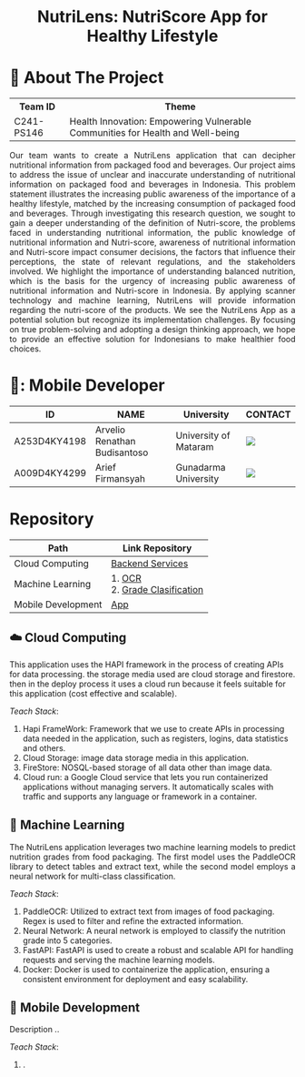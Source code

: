 <div align="center">

  <h1>NutriLens: NutriScore App for Healthy Lifestyle</h1>

</div>

# :open_book: About The Project
<table>
<tr>
<th>Team ID</th>
<th>Theme</th>
</tr>
<tr>
<td>
C241-PS146
</td>
<td>
Health Innovation: Empowering Vulnerable Communities for Health and Well-being
</td>
</tr>
</table>
<p align="justify">
  Our team wants to create a NutriLens application that can decipher nutritional information from packaged food and 
  beverages. Our project aims to address the issue of unclear and inaccurate understanding of nutritional information on 
  packaged food and beverages in Indonesia. This problem statement illustrates the increasing public awareness of the 
  importance of a healthy lifestyle, matched by the increasing consumption of packaged food and beverages. Through 
  investigating this research question, we sought to gain a deeper understanding of the definition of Nutri-score, 
  the problems faced in understanding nutritional information, the public knowledge of nutritional information and Nutri-score,
  awareness of nutritional information and Nutri-score impact consumer decisions, the factors that influence their perceptions,
  the state of relevant regulations, and the stakeholders involved. We highlight the importance of understanding balanced nutrition, 
  which is the basis for the urgency of increasing public awareness of nutritional information and Nutri-score in Indonesia.
  By applying scanner technology and machine learning, NutriLens will provide information regarding the nutri-score of the products. 
  We see the NutriLens App as a potential solution but recognize its implementation challenges. 
  By focusing on true problem-solving and adopting a design thinking approach, we hope to provide an effective solution for Indonesians to 
  make healthier food choices. 
</p>
  

# 👦: Mobile Developer
  | ID         | NAME          | University                  | CONTACT                                                                                                                                                                                                                                                                                                                                                                                                                         |
  |------------|---------------|-----------------------------|---------------------------------------------------------------------------------------------------------------------------------------------------------------------------------------------------------------------------------------------------------------------------------------------------------------------------------------------------------------------------------------------------------------------------------|
  | A253D4KY4198  | Arvelio Renathan Budisantoso | University of Mataram  | <a href="https://www.linkedin.com/in/edbert-b3a331269/"><img src="https://img.shields.io/badge/LinkedIn-0077B5?style=for-the-badge&logo=linkedin&logoColor=white" /></a>                                                                                                    |
  | A009D4KY4299  | Arief Firmansyah | Gunadarma University | <a href="https://www.linkedin.com/in/rafaelsimsonriston/"><img src="https://img.shields.io/badge/LinkedIn-0077B5?style=for-the-badge&logo=linkedin&logoColor=white" /></a>                                                                                               |



# Repository  
| Path               | Link Repository                                                                                                                                                            | 
|--------------------|----------------------------------------------------------------------------------------------------------------------------------------------------------------------------|
| Cloud Computing    | [Backend Services](https://github.com/NutriLens-Bangkit-2024/backend-services)                                                                                             |
| Machine Learning   | 1. [OCR](https://github.com/NutriLens-Bangkit-2024/nutrion_grade_scanning) <br/> 2. [Grade Clasification](https://github.com/NutriLens-Bangkit-2024/nutrition_grade_model) |
| Mobile Development | [App](https://github.com/NutriLens-Bangkit-2024/NutriLens_App)                                                                                                                                                                    |
## :cloud: Cloud Computing

  This application uses the HAPI framework in the process of creating APIs for data processing. the storage media used are cloud storage and firestore. then in the deploy process it uses a cloud run because it feels suitable for this application (cost effective and scalable). 
  
  *Teach Stack*:
  1. Hapi FrameWork: Framework that we use to create APIs in processing data needed in the application, such as registers, logins, data statistics and others.
  2. Cloud Storage: image data storage media in this application.
  3. FireStore: NOSQL-based storage of all data other than image data.
  4. Cloud run: a Google Cloud service that lets you run containerized applications without managing servers. It automatically scales with traffic and supports any language or framework in a container.

## :robot: Machine Learning
<p align="justify">
  The NutriLens application leverages two machine learning models to predict nutrition grades from food packaging. 
  The first model uses the PaddleOCR library to detect tables and extract text, while the second model employs
  a neural network for multi-class classification.
</p>
  

  *Teach Stack*:
1. PaddleOCR: Utilized to extract text from images of food packaging. Regex is used to filter and refine the extracted information.
2. Neural Network: A neural network is employed to classify the nutrition grade into 5 categories.
3. FastAPI: FastAPI is used to create a robust and scalable API for handling requests and serving the machine learning models.
4. Docker: Docker is used to containerize the application, ensuring a consistent environment for deployment and easy scalability.

## :iphone: Mobile Development
  Description ..
  
  *Teach Stack*:
  1. .
